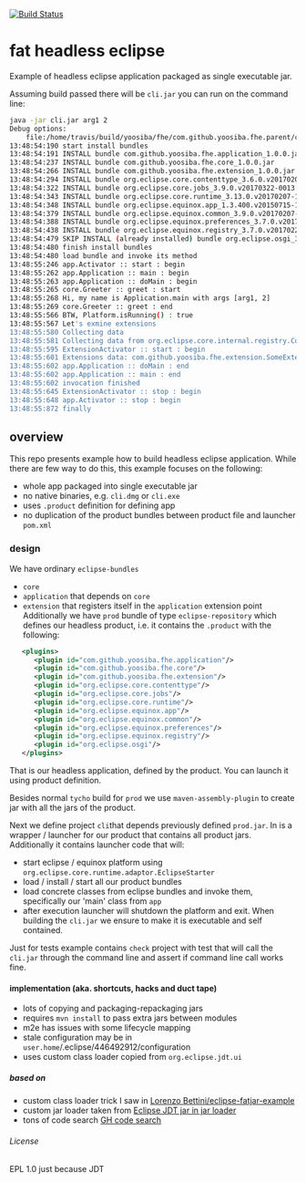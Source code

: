 [![Build Status](https://travis-ci.org/yoosiba/fhe.svg?branch=master)](https://travis-ci.org/yoosiba/fhe)

# fat headless eclipse

Example of headless eclipse application packaged as single executable jar.

Assuming build passed there will be `cli.jar` you can run on the command line:
```sh
java -jar cli.jar arg1 2
Debug options:
    file:/home/travis/build/yoosiba/fhe/com.github.yoosiba.fhe.parent/com.github.yoosiba.fhe.check/true not found
13:48:54:190 start install bundles
13:48:54:191 INSTALL bundle com.github.yoosiba.fhe.application_1.0.0.jar
13:48:54:237 INSTALL bundle com.github.yoosiba.fhe.core_1.0.0.jar
13:48:54:266 INSTALL bundle com.github.yoosiba.fhe.extension_1.0.0.jar
13:48:54:294 INSTALL bundle org.eclipse.core.contenttype_3.6.0.v20170207-1037.jar
13:48:54:322 INSTALL bundle org.eclipse.core.jobs_3.9.0.v20170322-0013.jar
13:48:54:343 INSTALL bundle org.eclipse.core.runtime_3.13.0.v20170207-1030.jar
13:48:54:348 INSTALL bundle org.eclipse.equinox.app_1.3.400.v20150715-1528.jar
13:48:54:379 INSTALL bundle org.eclipse.equinox.common_3.9.0.v20170207-1454.jar
13:48:54:388 INSTALL bundle org.eclipse.equinox.preferences_3.7.0.v20170126-2132.jar
13:48:54:438 INSTALL bundle org.eclipse.equinox.registry_3.7.0.v20170222-1344.jar
13:48:54:479 SKIP INSTALL (already installed) bundle org.eclipse.osgi_3.12.0.v20170512-1932.jar
13:48:54:480 finish install bundles
13:48:54:480 load bundle and invoke its method
13:48:55:246 app.Activator :: start : begin
13:48:55:262 app.Application :: main : begin
13:48:55:263 app.Application :: doMain : begin
13:48:55:265 core.Greeter :: greet : start
13:48:55:268 Hi, my name is Application.main with args [arg1, 2]
13:48:55:269 core.Greeter :: greet : end
13:48:55:566 BTW, Platform.isRunning() : true
13:48:55:567 Let's exmine extensions
13:48:55:580 Collecting data
13:48:55:581 Collecting data from org.eclipse.core.internal.registry.ConfigurationElementHandle@9
13:48:55:595 ExtensionActivator :: start : begin
13:48:55:601 Extensions data: com.github.yoosiba.fhe.extension.SomeExtension
13:48:55:602 app.Application :: doMain : end
13:48:55:602 app.Application :: main : end
13:48:55:602 invocation finished
13:48:55:645 ExtensionActivator :: stop : begin
13:48:55:648 app.Activator :: stop : begin
13:48:55:872 finally
```

## overview
This repo presents example how to build headless eclipse application. While there are few way to do this,
this example focuses on the following:
 * whole app packaged into single executable jar
 * no native binaries, e.g. `cli.dmg` or `cli.exe`
 * uses `.product` definition for defining app
 * no duplication of the product bundles between product file and launcher `pom.xml`

### design
We have ordinary `eclipse-bundles`
 * `core`
 * `application` that depends on `core`
 * `extension` that registers itself in the `application` extension point
Additionally we have `prod` bundle of type `eclipse-repository` which defines our headless product,
 i.e. it contains the `.product` with the following:
```xml
   <plugins>
      <plugin id="com.github.yoosiba.fhe.application"/>
      <plugin id="com.github.yoosiba.fhe.core"/>
      <plugin id="com.github.yoosiba.fhe.extension"/>
      <plugin id="org.eclipse.core.contenttype"/>
      <plugin id="org.eclipse.core.jobs"/>
      <plugin id="org.eclipse.core.runtime"/>
      <plugin id="org.eclipse.equinox.app"/>
      <plugin id="org.eclipse.equinox.common"/>
      <plugin id="org.eclipse.equinox.preferences"/>
      <plugin id="org.eclipse.equinox.registry"/>
      <plugin id="org.eclipse.osgi"/>
   </plugins>
```

That is our headless application, defined by the product. You can launch it using product definition.

Besides normal `tycho` build for `prod` we use `maven-assembly-plugin` to create jar with all the jars of the product.

Next we define project `cli`that depends previously defined `prod.jar`. In is a wrapper / launcher for our product
that contains all product jars. Additionally it contains launcher code that will:
 * start eclipse / equinox platform using `org.eclipse.core.runtime.adaptor.EclipseStarter`
 * load / install / start all our product bundles
 * load concrete classes from eclipse bundles and invoke them, specifically our 'main' class from `app`
 * after execution launcher will shutdown the platform and exit.
When building the `cli.jar` we ensure to make it is executable and self contained.


Just for tests example contains `check` project with  test that will call the `cli.jar` through the command line
and assert if command line call works fine.

#### implementation (aka. shortcuts, hacks and duct tape)
* lots of copying and packaging-repackaging jars
* requires `mvn install` to pass extra jars between modules
* m2e has issues with some lifecycle mapping 
* stale configuration may be in `user.home`/.eclipse/446492912/configuration
* uses custom class loader copied from `org.eclipse.jdt.ui`

##### based on
 * custom class loader trick I saw in [Lorenzo Bettini/eclipse-fatjar-example](https://github.com/LorenzoBettini/eclipse-fatjar-example/tree/master/org.example.standalone)
 * custom jar loader taken from [Eclipse JDT jar in jar loader ](https://github.com/eclipse/eclipse.jdt.ui/tree/master/org.eclipse.jdt.ui/jar%20in%20jar%20loader/org/eclipse/jdt/internal/jarinjarloader) 
 * tons of code search [GH code search](https://github.com/search?l=Java&o=desc&q=EclipseStarter.main&s=indexed&type=Code) 
 

###### License
 EPL 1.0 just because JDT
